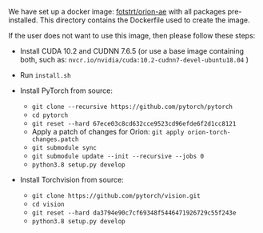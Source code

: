 We have set up a docker image: [fotstrt/orion-ae](https://hub.docker.com/repository/docker/fotstrt/orion-ae/general) with all packages pre-installed.
This directory contains the Dockerfile used to create the image.

If the user does not want to use this image, then please follow these steps:

* Install CUDA 10.2 and CUDNN 7.6.5 (or use a base image containing both, such as: `nvcr.io/nvidia/cuda:10.2-cudnn7-devel-ubuntu18.04` )
* Run `install.sh`
* Install PyTorch from source:
    * `git clone --recursive https://github.com/pytorch/pytorch`
    * `cd pytorch`
    * `git reset --hard 67ece03c8cd632cce9523cd96efde6f2d1cc8121`
    * Apply a patch of changes for Orion: `git apply orion-torch-changes.patch`
    * `git submodule sync`
    * `git submodule update --init --recursive --jobs 0`
    * `python3.8 setup.py develop`

* Install Torchvision from source:
    * `git clone https://github.com/pytorch/vision.git`
    * `cd vision`
    * `git reset --hard da3794e90c7cf69348f5446471926729c55f243e`
    * `python3.8 setup.py develop`
